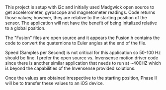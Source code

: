 This project is setup with i2c and initially used Madgwick open source to get accelerometer, gyroscope and magnetometer readings. Code returns those values; however, they are relative to the starting position of the sensor. The application will not have the benefit of being initalized relative to a global position. 

The "Fusion" files are open source and it appears the Fusion.h contains the code to convert the quaternions to Euler angles at the end of the file. 

Speed (Samples per Second) is not critical for this application so 50-100 Hz should be fine. I prefer the open source vs. Invensense motion driver code since there is another similar application that needs to run at ~400HZ which is beyond the capabilities of the Invensense provided solutions. 

Once the values are obtained irrespective to the starting position, Phase II will be to transfer these values to an iOS device. 
